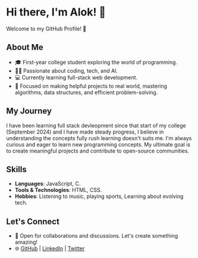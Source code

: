 # Hi there, I'm Alok! 👋

Welcome to my GitHub Profile! 🌟

## About Me

- 🎓 First-year college student exploring the world of programming.
- 👨‍💻 Passionate about coding, tech, and AI.
- 💻 Currently learning full-stack web development.
- 🎯 Focused on making helpful projects to real world, mastering algorithms, data structures, and efficient problem-solving.

## My Journey

I have been learning full stack devleopment since that start of my college (September 2024) and I have made steady progress, I believe in understanding the concepts fully rush learning doesn't suits me. I'm always curious and eager to learn new programming concepts. My ultimate goal is to create meaningful projects and contribute to open-source communities.

## Skills

- **Languages**: JavaScript, C.
- **Tools & Technologies**: HTML, CSS.
- **Hobbies**: Listening to music, playing sports, Learning about evolving tech.

## Let's Connect

- 💬 Open for collaborations and discussions. Let's create something amazing!
- 🌐 [GitHub](https://github.com/yourusername) | [LinkedIn](https://www.linkedin.com/in/yourusername/) | [Twitter](https://twitter.com/yourusername)



